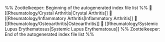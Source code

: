 %% Zoottelkeeper: Beginning of the autogenerated index file list  %%
📄 [[Rheumatology/Crystal Arthritis|Crystal Arthritis]]
📄 [[Rheumatology/Inflammatory Arthritis|Inflammatory Arthritis]]
📄 [[Rheumatology/Osteoarthritis|Osteoarthritis]]
📄 [[Rheumatology/Systemic Lupus Erythematosus|Systemic Lupus Erythematosus]]
%% Zoottelkeeper: End of the autogenerated index file list  %%
